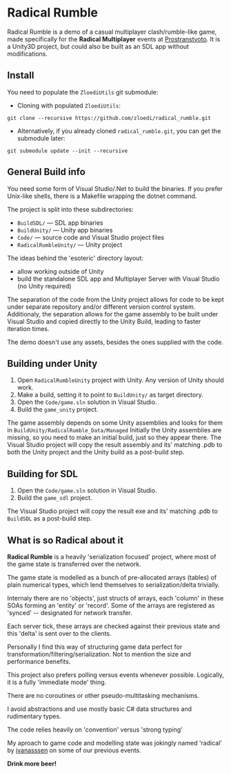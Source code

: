 # Radical Rumble

Radical Rumble is a demo of a casual multiplayer clash/rumble-like game, made specifically for the
**Radical Multiplayer** events at [Prostranstvoto].
It is a Unity3D project, but could also be built as an SDL app without modifications.

[Prostranstvoto]: https://prostranstvoto.bg

## Install
You need to populate the `ZloediUtils` git submodule:

* Cloning with populated `ZloediUtils`:

`git clone --recursive https://github.com/zloedi/radical_rumble.git`
* Alternatively, if you already cloned `radical_rumble.git`, you can get the submodule later:

`git submodule update --init --recursive`

## General Build info
You need some form of Visual Studio/.Net to build the binaries.
If you prefer Unix-like shells, there is a Makefile wrapping the dotnet command.

The project is split into these subdirectories:
* `BuildSDL/` — SDL app binaries
* `BuildUnity/` — Unity app binaries
* `Code/` — source code and Visual Studio project files
* `RadicalRumbleUnity/` — Unity project


The ideas behind the 'esoteric' directory layout:
* allow working outside of Unity
* build the standalone SDL app and Multiplayer Server with Visual Studio (no Unity required)

The separation of the code from the Unity project allows for code to be kept under separate
repository and/or different version control system.
Additionaly, the separation allows for the game assembly to be built under Visual Studio and copied
directly to the Unity Build, leading to faster iteration times.

The demo doesn't use any assets, besides the ones supplied with the code.

## Building under Unity

1. Open `RadicalRumbleUnity` project with Unity. Any version of Unity should work.
2. Make a build, setting it to point to `BuildUnity/` as target directory.
3. Open the `Code/game.sln` solution in Visual Studio.
4. Build the `game_unity` project. 

The game assembly depends on some Unity assemblies and looks for them in `BuildUnity/RadicalRumble_Data/Managed`
Initially the Unity assemblies are missing, so you need to make an initial build, just so they
appear there.
The Visual Studio project will copy the result assembly and its' matching .pdb to both the Unity
project and the Unity build as a post-build step.

## Building for SDL

1. Open the `Code/game.sln` solution in Visual Studio.
2. Build the `game_sdl` project. 

The Visual Studio project will copy the result exe and its' matching .pdb to `BuildSDL` as a
post-build step.

## What is so Radical about it

**Radical Rumble** is a heavily 'serialization focused' project, where most of the game state is
transferred over the network.

The game state is modelled as a bunch of pre-allocated arrays (tables) of plain numerical types,
which lend themselves to serialization/delta trivially.

Internaly there are no 'objects', just structs of arrays, each 'column' in these SOAs forming an
'entity' or 'record'.
Some of the arrays are registered as 'synced' -- designated for network transfer.

Each server tick, these arrays are checked against their previous state and this 'delta' is sent
over to the clients.

Personally I find this way of structuring game data perfect for transformation/filtering/serialization.
Not to mention the size and performance benefits.

This project also prefers polling versus events whenever possible.
Logically, it is a fully 'immediate mode' thing.

There are no coroutines or other pseudo-multitasking mechanisms.

I avoid abstractions and use mostly basic C# data structures and rudimentary types.

The code relies heavily on 'convention' versus 'strong typing'

My aproach to game code and modelling state was jokingly named 'radical' by [ivanasssen] on some of our previous events.

**Drink more beer!**

[ivanasssen]: https://github.com/ivanassen

